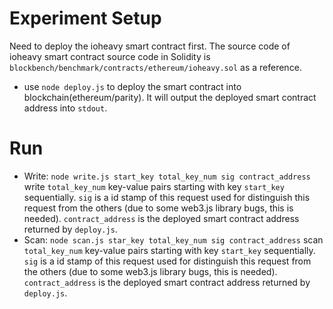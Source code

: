 # Experiment Setup

Need to deploy the ioheavy smart contract first.
The source code of ioheavy smart contract source code in Solidity is `blockbench/benchmark/contracts/ethereum/ioheavy.sol` as a reference.

* use `node deploy.js` to deploy the smart contract into blockchain(ethereum/parity). It will output the deployed smart contract address
into `stdout`.

# Run

* Write: `node write.js start_key total_key_num sig contract_address` write `total_key_num` key-value pairs starting with key `start_key` sequentially.
  `sig` is a id stamp of this request used for distinguish this request from the others (due to some web3.js library bugs, this is needed). `contract_address`
  is the deployed smart contract address returned by `deploy.js`.
* Scan: `node scan.js star_key total_key_num sig contract_address` scan `total_key_num` key-value pairs starting with key `start_key` sequentially.
  `sig` is a id stamp of this request used for distinguish this request from the others (due to some web3.js library bugs, this is needed). `contract_address`
  is the deployed smart contract address returned by `deploy.js`.

